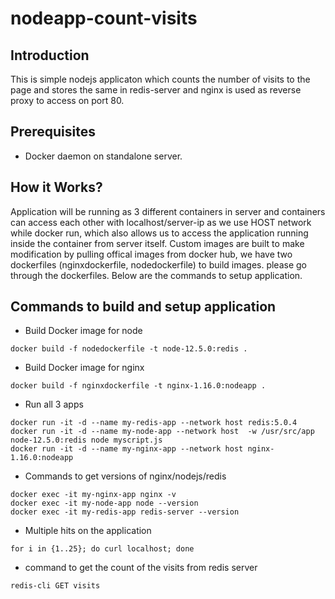 # nodeapp-count-visits

## Introduction

This is simple nodejs applicaton which counts the number of visits to the page and stores the same in redis-server and nginx is used as reverse proxy to access on port 80.

## Prerequisites

* Docker daemon on standalone server.

## How it Works?

Application will be running as 3 different containers in server and containers can access each other with localhost/server-ip as we use HOST network while docker run, which also allows us to access the application running inside the container from server itself.
Custom images are built to make modification by pulling offical images from docker hub, we have two dockerfiles (nginxdockerfile, nodedockerfile) to build images. please go through the dockerfiles.
Below are the commands to setup application.

## Commands to build and setup application

  * Build Docker image for node 
  
  ```
  docker build -f nodedockerfile -t node-12.5.0:redis .
  ```
  
  * Build Docker image for nginx
  
  ```
  docker build -f nginxdockerfile -t nginx-1.16.0:nodeapp .
  ```
  
  * Run all 3 apps
  
  ```
  docker run -it -d --name my-redis-app --network host redis:5.0.4
  docker run -it -d --name my-node-app --network host  -w /usr/src/app node-12.5.0:redis node myscript.js
  docker run -it -d --name my-nginx-app --network host nginx-1.16.0:nodeapp
  
  ```

 
  * Commands to get versions of nginx/nodejs/redis
  
  ```
  docker exec -it my-nginx-app nginx -v
  docker exec -it my-node-app node --version
  docker exec -it my-redis-app redis-server --version
  ```

  * Multiple hits on the application
  
  ```
  for i in {1..25}; do curl localhost; done
  
  ```
        
  * command to get the count of the visits from redis server
  
  ```
  redis-cli GET visits
  
  ```


